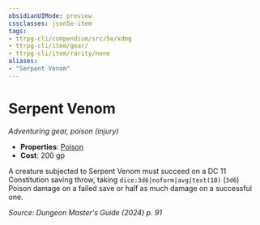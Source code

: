 ```yaml
---
obsidianUIMode: preview
cssclasses: json5e-item
tags:
- ttrpg-cli/compendium/src/5e/xdmg
- ttrpg-cli/item/gear/
- ttrpg-cli/item/rarity/none
aliases: 
- "Serpent Venom"
---
```

# Serpent Venom
*Adventuring gear, poison (injury)*  


- **Properties**: [Poison](3-Compendium/rules/item-properties.md#Poison)
- **Cost**: 200 gp

A creature subjected to Serpent Venom must succeed on a DC 11 Constitution saving throw, taking `dice:3d6|noform|avg|text(10)` (`3d6`) Poison damage on a failed save or half as much damage on a successful one.

*Source: Dungeon Master's Guide (2024) p. 91*